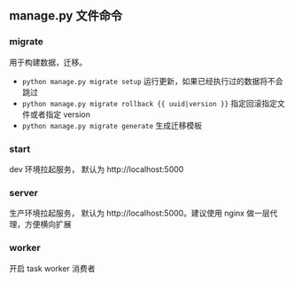 ## manage.py 文件命令

### migrate
用于构建数据，迁移。
- `python manage.py migrate setup` 运行更新，如果已经执行过的数据将不会跳过
- `python manage.py migrate rollback {{ uuid|version }}` 指定回滚指定文件或者指定 version
- `python manage.py migrate generate` 生成迁移模板

### start
dev 环境拉起服务， 默认为 http://localhost:5000

### server
生产环境拉起服务， 默认为 http://localhost:5000。建议使用 nginx 做一层代理，方便横向扩展

### worker
开启 task worker 消费者
